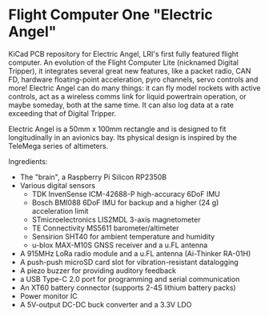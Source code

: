 # Flight Computer One "Electric Angel"
KiCad PCB repository for Electric Angel, LRI's first fully featured flight computer. An evolution of the Flight Computer Lite (nicknamed Digital Tripper), it integrates several great new features, like a packet radio, CAN FD, hardware floating-point acceleration, pyro channels, servo controls and more! Electric Angel can do many things: it can fly model rockets with active controls, act as a wireless comms link for liquid powertrain operation, or maybe someday, both at the same time. It can also log data at a rate exceeding that of Digital Tripper.

Electric Angel is a 50mm x 100mm rectangle and is designed to fit longitudinally in an avionics bay. Its physical design is inspired by the TeleMega series of altimeters.

Ingredients:
* The "brain", a Raspberry Pi Silicon RP2350B
* Various digital sensors
    * TDK InvenSense ICM-42688-P high-accuracy 6DoF IMU
    * Bosch BMI088 6DoF IMU for backup and a higher (24 g) acceleration limit
    * STmicroelectronics LIS2MDL 3-axis magnetometer
    * TE Connectivity MS5611 barometer/altimeter
    * Sensirion SHT40 for ambient temperature and humidity
    * u-blox MAX-M10S GNSS receiver and a u.FL antenna
* A 915MHz LoRa radio module and a u.FL antenna (Ai-Thinker RA-01H)
* A push-push microSD card slot for vibration-resistant datalogging
* A piezo buzzer for providing auditory feedback
* a USB Type-C 2.0 port for programming and serial communication
* An XT60 battery connector (supports 2-4S lithium battery packs)
* Power monitor IC
* A 5V-output DC-DC buck converter and a 3.3V LDO
